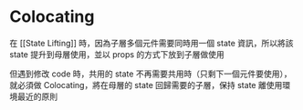# Colocating
在 [[State Lifting]] 時，因為子層多個元件需要同時用一個 state 資訊，所以將該 state 提升到母層使用，並以 props 的方式下放到子層做使用

但遇到修改 code 時，共用的 state 不再需要共用時（只剩下一個元件要使用），就必須做 Colocating，將在母層的 state 回歸需要的子層，保持 state 離使用環境最近的原則